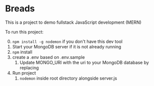 # Breads
This is a project to demo fullstack JavaScript development (MERN)


To run this project:

0. ```npm install -g nodemon``` if you don't have this dev tool
1. Start your MongoDB server if it is not already running
2. ```npm``` install
3. create a .env based on .env.sample
   1. Update MONGO_URI with the uri to your MongoDB database by replacing <uri-to-mongo-db>
4. Run project
   1. ```nodemon``` inside root directory alongside server.js
